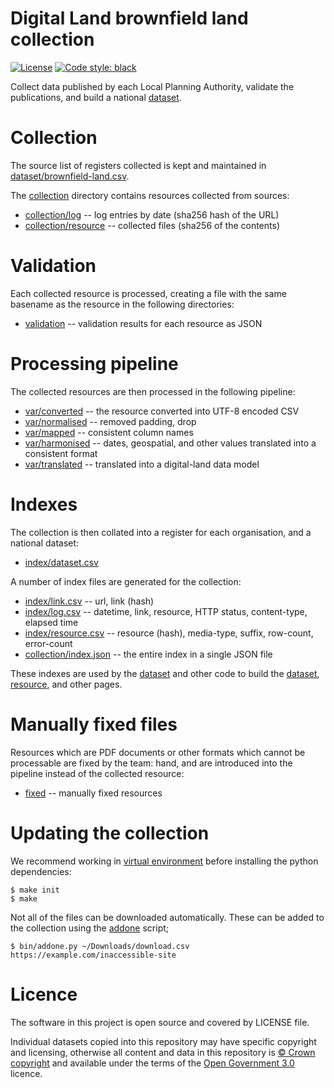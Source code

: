 # Digital Land brownfield land collection

[![License](https://img.shields.io/github/license/mashape/apistatus.svg)](https://github.com/digital-land/brownfield-land/blob/master/LICENSE)
[![Code style: black](https://img.shields.io/badge/code%20style-black-000000.svg)](https://black.readthedocs.io/en/stable/)

Collect data published by each Local Planning Authority, validate the publications, and build a national [dataset](dataset).

# Collection

The source list of registers collected is kept and maintained in [dataset/brownfield-land.csv](dataset/brownfield-land.csv).

The [collection](collection) directory contains resources collected from sources:

* [collection/log](collection/log) -- log entries by date (sha256 hash of the URL)
* [collection/resource](collection/resource) -- collected files (sha256 of the contents)

# Validation

Each collected resource is processed, creating a file with the same basename as the resource in the following directories:

* [validation](validation) -- validation results for each resource as JSON

# Processing pipeline

The collected resources are then processed in the following pipeline:

* [var/converted](var/converted) -- the resource converted into UTF-8 encoded CSV
* [var/normalised](var/normalised) -- removed padding, drop
* [var/mapped](var/mapped) -- consistent column names
* [var/harmonised](var/harmonised) -- dates, geospatial, and other values translated into a consistent format
* [var/translated](var/translated) -- translated into a digital-land data model

# Indexes

The collection is then collated into a register for each organisation, and a national dataset:

* [index/dataset.csv](index/dataset.csv)

A number of index files are generated for the collection:

* [index/link.csv](index/link.csv) -- url, link (hash)
* [index/log.csv](index/log.csv) -- datetime, link, resource, HTTP status, content-type, elapsed time
* [index/resource.csv](index/resource.csv) -- resource (hash), media-type, suffix, row-count, error-count
* [collection/index.json](collection/index.json) -- the entire index in a single JSON file

These indexes are used by the [dataset](https://github.com/digital-land/brownfield-land/) and other code to build the [dataset](https://digital-land.github.io/dataset/brownfield-land/), [resource](https://digital-land.github.io/resource/), and other pages.

# Manually fixed files

Resources which are PDF documents or other formats which cannot be processable are fixed by the team:
hand, and are introduced into the pipeline instead of the collected resource:

* [fixed](fixed) -- manually fixed resources

# Updating the collection

We recommend working in [virtual environment](http://docs.python-guide.org/en/latest/dev/virtualenvs/) before installing the python dependencies:

    $ make init
    $ make

Not all of the files can be downloaded automatically. These can be added to the collection using the [addone](bin/addone.py) script;

    $ bin/addone.py ~/Downloads/download.csv https://example.com/inaccessible-site

# Licence

The software in this project is open source and covered by LICENSE file.

Individual datasets copied into this repository may have specific copyright and licensing, otherwise all content and data in this repository is
[© Crown copyright](http://www.nationalarchives.gov.uk/information-management/re-using-public-sector-information/copyright-and-re-use/crown-copyright/)
and available under the terms of the [Open Government 3.0](https://www.nationalarchives.gov.uk/doc/open-government-licence/version/3/) licence.
